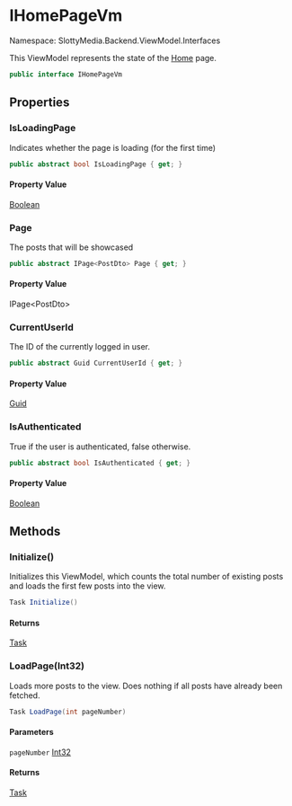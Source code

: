 # IHomePageVm

Namespace: SlottyMedia.Backend.ViewModel.Interfaces

This ViewModel represents the state of the [Home](./slottymedia.components.pages.home.md) page.

```csharp
public interface IHomePageVm
```

## Properties

### **IsLoadingPage**

Indicates whether the page is loading (for the first time)

```csharp
public abstract bool IsLoadingPage { get; }
```

#### Property Value

[Boolean](https://docs.microsoft.com/en-us/dotnet/api/system.boolean)<br>

### **Page**

The posts that will be showcased

```csharp
public abstract IPage<PostDto> Page { get; }
```

#### Property Value

IPage&lt;PostDto&gt;<br>

### **CurrentUserId**

The ID of the currently logged in user.

```csharp
public abstract Guid CurrentUserId { get; }
```

#### Property Value

[Guid](https://docs.microsoft.com/en-us/dotnet/api/system.guid)<br>

### **IsAuthenticated**

True if the user is authenticated, false otherwise.

```csharp
public abstract bool IsAuthenticated { get; }
```

#### Property Value

[Boolean](https://docs.microsoft.com/en-us/dotnet/api/system.boolean)<br>

## Methods

### **Initialize()**

Initializes this ViewModel, which counts the total number of existing posts and loads the first few
 posts into the view.

```csharp
Task Initialize()
```

#### Returns

[Task](https://docs.microsoft.com/en-us/dotnet/api/system.threading.tasks.task)<br>

### **LoadPage(Int32)**

Loads more posts to the view. Does nothing if all posts have already been fetched.

```csharp
Task LoadPage(int pageNumber)
```

#### Parameters

`pageNumber` [Int32](https://docs.microsoft.com/en-us/dotnet/api/system.int32)<br>

#### Returns

[Task](https://docs.microsoft.com/en-us/dotnet/api/system.threading.tasks.task)<br>

